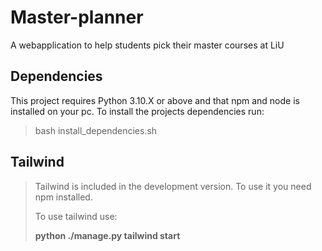 # Master-planner
A webapplication to help students pick their master courses at LiU

## Dependencies
This project requires Python 3.10.X or above and that npm and node is installed on your pc.
To install the projects dependencies run:
> bash install_dependencies.sh

## Tailwind
> Tailwind is included in the development version. To use it you need npm installed.
>
> To use tailwind use:
>
> **python ./manage.py tailwind start**
